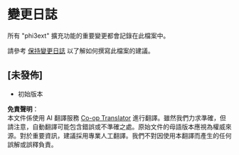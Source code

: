 <!--
CO_OP_TRANSLATOR_METADATA:
{
  "original_hash": "dbb0b6218ce5f9cf0ede8f4201f6ad58",
  "translation_date": "2025-07-16T16:48:08+00:00",
  "source_file": "code/07.Lab/01/Apple/phi3ext/CHANGELOG.md",
  "language_code": "tw"
}
-->
# 變更日誌

所有 "phi3ext" 擴充功能的重要變更都會記錄在此檔案中。

請參考 [保持變更日誌](http://keepachangelog.com/) 以了解如何撰寫此檔案的建議。

## [未發佈]

- 初始版本

**免責聲明**：  
本文件係使用 AI 翻譯服務 [Co-op Translator](https://github.com/Azure/co-op-translator) 進行翻譯。雖然我們力求準確，但請注意，自動翻譯可能包含錯誤或不準確之處。原始文件的母語版本應視為權威來源。對於重要資訊，建議採用專業人工翻譯。我們不對因使用本翻譯而產生的任何誤解或誤釋負責。